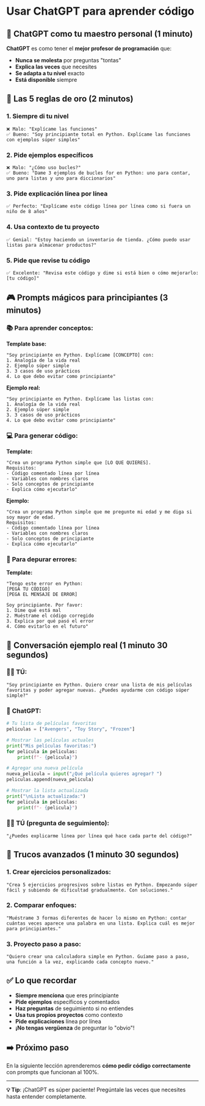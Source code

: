 # Usar ChatGPT para aprender código

## 🎯 ChatGPT como tu maestro personal (1 minuto)

**ChatGPT** es como tener el **mejor profesor de programación** que:

- **Nunca se molesta** por preguntas "tontas"
- **Explica las veces** que necesites
- **Se adapta a tu nivel** exacto
- **Está disponible** siempre

## 🔑 Las 5 reglas de oro (2 minutos)

### 1. **Siempre di tu nivel**

```
❌ Malo: "Explícame las funciones"
✅ Bueno: "Soy principiante total en Python. Explícame las funciones con ejemplos súper simples"
```

### 2. **Pide ejemplos específicos**

```
❌ Malo: "¿Cómo uso bucles?"
✅ Bueno: "Dame 3 ejemplos de bucles for en Python: uno para contar, uno para listas y uno para diccionarios"
```

### 3. **Pide explicación línea por línea**

```
✅ Perfecto: "Explícame este código línea por línea como si fuera un niño de 8 años"
```

### 4. **Usa contexto de tu proyecto**

```
✅ Genial: "Estoy haciendo un inventario de tienda. ¿Cómo puedo usar listas para almacenar productos?"
```

### 5. **Pide que revise tu código**

```
✅ Excelente: "Revisa este código y dime si está bien o cómo mejorarlo: [tu código]"
```

## 🎮 Prompts mágicos para principiantes (3 minutos)

### 📚 **Para aprender conceptos:**

**Template base:**

```
"Soy principiante en Python. Explícame [CONCEPTO] con:
1. Analogía de la vida real
2. Ejemplo súper simple
3. 3 casos de uso prácticos
4. Lo que debo evitar como principiante"
```

**Ejemplo real:**

```
"Soy principiante en Python. Explícame las listas con:
1. Analogía de la vida real
2. Ejemplo súper simple
3. 3 casos de uso prácticos
4. Lo que debo evitar como principiante"
```

### 💻 **Para generar código:**

**Template:**

```
"Crea un programa Python simple que [LO QUE QUIERES].
Requisitos:
- Código comentado línea por línea
- Variables con nombres claros
- Solo conceptos de principiante
- Explica cómo ejecutarlo"
```

**Ejemplo:**

```
"Crea un programa Python simple que me pregunte mi edad y me diga si soy mayor de edad.
Requisitos:
- Código comentado línea por línea
- Variables con nombres claros
- Solo conceptos de principiante
- Explica cómo ejecutarlo"
```

### 🔧 **Para depurar errores:**

**Template:**

```
"Tengo este error en Python:
[PEGA TU CÓDIGO]
[PEGA EL MENSAJE DE ERROR]

Soy principiante. Por favor:
1. Dime qué está mal
2. Muéstrame el código corregido
3. Explica por qué pasó el error
4. Cómo evitarlo en el futuro"
```

## 🎯 Conversación ejemplo real (1 minuto 30 segundos)

### 🧑‍🎓 **TÚ:**

```
"Soy principiante en Python. Quiero crear una lista de mis películas favoritas y poder agregar nuevas. ¿Puedes ayudarme con código súper simple?"
```

### 🤖 **ChatGPT:**

```python
# Tu lista de películas favoritas
peliculas = ["Avengers", "Toy Story", "Frozen"]

# Mostrar las películas actuales
print("Mis películas favoritas:")
for pelicula in peliculas:
    print(f"- {pelicula}")

# Agregar una nueva película
nueva_pelicula = input("¿Qué película quieres agregar? ")
peliculas.append(nueva_pelicula)

# Mostrar la lista actualizada
print("\nLista actualizada:")
for pelicula in peliculas:
    print(f"- {pelicula}")
```

### 🧑‍🎓 **TÚ (pregunta de seguimiento):**

```
"¿Puedes explicarme línea por línea qué hace cada parte del código?"
```

## 🚀 Trucos avanzados (1 minuto 30 segundos)

### 1. **Crear ejercicios personalizados:**

```
"Crea 5 ejercicios progresivos sobre listas en Python. Empezando súper fácil y subiendo de dificultad gradualmente. Con soluciones."
```

### 2. **Comparar enfoques:**

```
"Muéstrame 3 formas diferentes de hacer lo mismo en Python: contar cuántas veces aparece una palabra en una lista. Explica cuál es mejor para principiantes."
```

### 3. **Proyecto paso a paso:**

```
"Quiero crear una calculadora simple en Python. Guíame paso a paso, una función a la vez, explicando cada concepto nuevo."
```

## ✅ Lo que recordar

- **Siempre menciona** que eres principiante
- **Pide ejemplos** específicos y comentados
- **Haz preguntas** de seguimiento si no entiendes
- **Usa tus propios proyectos** como contexto
- **Pide explicaciones** línea por línea
- **¡No tengas vergüenza** de preguntar lo "obvio"!

## ➡️ Próximo paso

En la siguiente lección aprenderemos **cómo pedir código correctamente** con prompts que funcionan al 100%.

---

**💡 Tip**: ¡ChatGPT es súper paciente! Pregúntale las veces que necesites hasta entender completamente.
